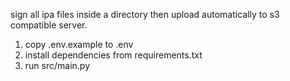 sign all ipa files inside a directory then upload automatically to s3 compatible server.
1. copy .env.example to .env
1. install dependencies from requirements.txt
1. run src/main.py